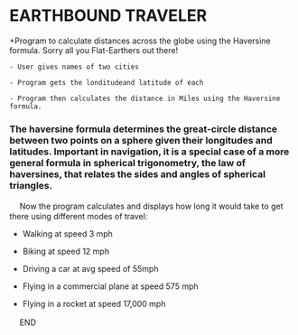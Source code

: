 # EARTHBOUND TRAVELER

+Program to calculate distances across the globe using the Haversine formula. Sorry all you Flat-Earthers out there! 

    - User gives names of two cities

    - Program gets the londitudeand latitude of each

    - Program then calculates the distance in Miles using the Haversine formula.



### The haversine formula determines the great-circle distance between two points on a sphere given their longitudes and latitudes. Important in navigation, it is a special case of a more general formula in spherical trigonometry, the law of haversines, that relates the sides and angles of spherical triangles.

　
Now the program calculates and displays how long it would take to get there using different modes of travel:


  - Walking at speed 3 mph


  - Biking at speed 12 mph


  - Driving a car at avg speed of 55mph


  - Flying in a commercial plane at speed 575 mph


  - Flying in a rocket at speed 17,000 mph


　
END
